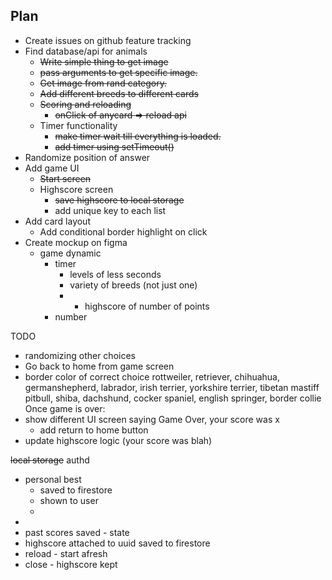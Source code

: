 ## Plan 
* Create issues on github feature tracking 
* Find database/api for animals
  * ~~Write simple thing to get image~~
  * ~~pass arguments to get specific image.~~
  * ~~Get image from rand category.~~
  * ~~Add different breeds to different cards~~
  * ~~Scoring and reloading~~
    * ~~onClick of anycard => reload api~~
  * Timer functionality 
    * ~~make timer wait till everything is loaded.~~
    * ~~add timer using setTimeout()~~
* Randomize position of answer
* Add game UI
  * ~~Start screen~~
  * Highscore screen
    * ~~save highscore to local storage~~
    * add unique key to each list
* Add card layout
  * Add conditional border highlight on click
* Create mockup on figma
  * game dynamic    
    * timer
      * levels of less seconds 
      * variety of breeds (not just one)
      * * highscore of number of points
    * number


TODO
* randomizing other choices
* Go back to home from game screen
* border color of correct choice
rottweiler, retriever, chihuahua, germanshepherd, labrador, irish terrier, yorkshire terrier, tibetan mastiff pitbull, shiba, dachshund, cocker spaniel, english springer, border collie
Once game is over: 
* show different UI screen saying Game Over, your score was x
  * add return to home button
* update highscore logic (your score was blah)

~~local storage~~
authd
* personal best 
  * saved to firestore 
  * shown to user
  * 
* 
* past scores saved  - state 
* highscore attached to uuid saved to firestore 
* reload - start afresh
* close - highscore kept

